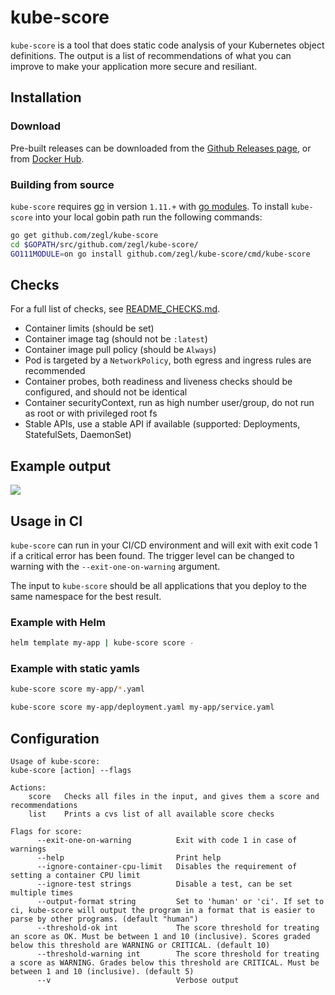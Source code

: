 # kube-score

`kube-score` is a tool that does static code analysis of your Kubernetes object definitions.
The output is a list of recommendations of what you can improve to make your application more secure and resiliant.

## Installation

### Download

Pre-built releases can be downloaded from the [Github Releases page](https://github.com/zegl/kube-score/releases), or from [Docker Hub](https://hub.docker.com/r/zegl/kube-score/).

### Building from source

`kube-score` requires [go](https://golang.org/) in version `1.11.+` with [go modules](https://github.com/golang/go/wiki/Modules). To install `kube-score` into your local gobin path run the following commands:

```bash
go get github.com/zegl/kube-score
cd $GOPATH/src/github.com/zegl/kube-score/
GO111MODULE=on go install github.com/zegl/kube-score/cmd/kube-score
```

## Checks

For a full list of checks, see [README_CHECKS.md](README_CHECKS.md).

* Container limits (should be set)
* Container image tag (should not be `:latest`)
* Container image pull policy (should be `Always`)
* Pod is targeted by a `NetworkPolicy`, both egress and ingress rules are recommended
* Container probes, both readiness and liveness checks should be configured, and should not be identical
* Container securityContext, run as high number user/group, do not run as root or with privileged root fs
* Stable APIs, use a stable API if available (supported: Deployments, StatefulSets, DaemonSet)

## Example output

![](https://i.imgur.com/zETNJNS.png)

## Usage in CI

`kube-score` can run in your CI/CD environment and will exit with exit code 1 if a critical error has been found.
The trigger level can be changed to warning with the `--exit-one-on-warning` argument.

The input to `kube-score` should be all applications that you deploy to the same namespace for the best result.

### Example with Helm

```bash
helm template my-app | kube-score score -
```

### Example with static yamls

```bash
kube-score score my-app/*.yaml
```

```bash
kube-score score my-app/deployment.yaml my-app/service.yaml
```

## Configuration

```
Usage of kube-score:
kube-score [action] --flags

Actions:
	score 	Checks all files in the input, and gives them a score and recommendations
	list	Prints a cvs list of all available score checks

Flags for score:
      --exit-one-on-warning          Exit with code 1 in case of warnings
      --help                         Print help
      --ignore-container-cpu-limit   Disables the requirement of setting a container CPU limit
      --ignore-test strings          Disable a test, can be set multiple times
      --output-format string         Set to 'human' or 'ci'. If set to ci, kube-score will output the program in a format that is easier to parse by other programs. (default "human")
      --threshold-ok int             The score threshold for treating an score as OK. Must be between 1 and 10 (inclusive). Scores graded below this threshold are WARNING or CRITICAL. (default 10)
      --threshold-warning int        The score threshold for treating a score as WARNING. Grades below this threshold are CRITICAL. Must be between 1 and 10 (inclusive). (default 5)
      --v                            Verbose output
```
